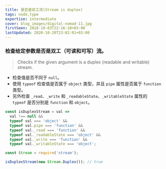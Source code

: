 ```yaml
---
title: 是否是双工流(Stream is duplex)
tags: node,type
expertise: intermediate
cover: blog_images/digital-nomad-11.jpg
firstSeen: 2018-10-03T22:16:10+03:00
lastUpdated: 2020-10-20T23:02:01+03:00
---
```


### 检查给定参数是否是双工（可读和可写）流。
> Checks if the given argument is a duplex (readable and writable) stream.

- 检查值是否不同于 `null`。
- 使用 `typeof` 检查值是否属于 `object` 类型，并且 `pipe` 属性是否属于 `function` 类型。
- 另外检查 `_read`、`_write` 和 `_readableState`、`_writableState` 属性的 `typeof` 是否分别是 `function` 和 `object`。

```js
const isDuplexStream = val =>
  val !== null &&
  typeof val === 'object' &&
  typeof val.pipe === 'function' &&
  typeof val._read === 'function' &&
  typeof val._readableState === 'object' &&
  typeof val._write === 'function' &&
  typeof val._writableState === 'object';
```

```js
const Stream = require('stream');

isDuplexStream(new Stream.Duplex()); // true
```
